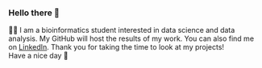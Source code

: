 ### Hello there 👋
👩‍💻 I am a bioinformatics student interested in data science and data analysis. My GitHub will host the results of my work. You can also find me on [LinkedIn](https://www.linkedin.com/in/martyna-szulc-5101ab221/).
Thank you for taking the time to look at my projects! <br /> Have a nice day 🌷
<!--
**martynaszulc/martynaszulc** is a ✨ _special_ ✨ repository because its `README.md` (this file) appears on your GitHub profile.

Here are some ideas to get you started:

- 🔭 I’m currently working on ...
- 🌱 I’m currently learning ...
- 👯 I’m looking to collaborate on ...
- 🤔 I’m looking for help with ...
- 💬 Ask me about ...
- 📫 How to reach me: ...
- 😄 Pronouns: ...
- ⚡ Fun fact: ...
-->
